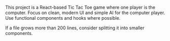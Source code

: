 <!-- Use this file to provide workspace-specific custom instructions to Copilot. For more details, visit https://code.visualstudio.com/docs/copilot/copilot-customization#_use-a-githubcopilotinstructionsmd-file -->

This project is a React-based Tic Tac Toe game where one player is the computer.
Focus on clean, modern UI and simple AI for the computer player.
Use functional components and hooks where possible.

If a file grows more than 200 lines, consider splitting it into smaller components.
